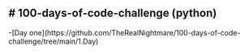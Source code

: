 <h2># 100-days-of-code-challenge (python)</h2>
-[Day one](https://github.com/TheRealNightmare/100-days-of-code-challenge/tree/main/1.Day)

